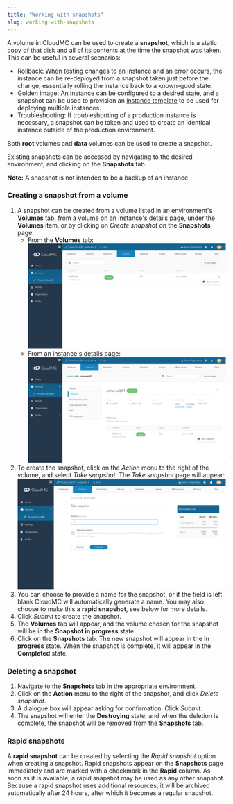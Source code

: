 ```yaml
---
title: "Working with snapshots"
slug: working-with-snapshots
---
```



A volume in CloudMC can be used to create a **snapshot**, which is a static copy of that disk and all of its contents at the time the snapshot was taken.  This can be useful in several scenarios:
   - Rollback: When testing changes to an instance and an error occurs, the instance can be re-deployed from a snapshot taken just before the change, essentially rolling the instance back to a known-good state.
   - Golden image: An instance can be configured to a desired state, and a snapshot can be used to provision an [instance template](working-with-instance-templates.md) to be used for deploying multiple instances.
   - Troubleshooting: If troubleshooting of a production instance is necessary, a snapshot can be taken and used to create an identical instance outside of the production environment.

Both **root** volumes and **data** volumes can be used to create a snapshot.

Existing snapshots can be accessed by navigating to the desired environment, and clicking on the **Snapshots** tab.

**Note:** A snapshot is not intended to be a backup of an instance.

### Creating a snapshot from a volume

1. A snapshot can be created from a volume listed in an environment's **Volumes** tab, from a volume on an instance's details page, under the **Volumes** item, or by clicking on *Create snapshot* on the **Snapshots** page.
   - From the **Volumes** tab:
     ![Take snapshot from Volumes page](../../assets/working-with-snapshots-1-en.png)
   - From an instance's details page:
     ![Take snapshot from instance page](../../assets/working-with-snapshots-2-en.png)
1. To create the snapshot, click on the *Action* menu to the right of the volume, and select *Take snapshot*.  The *Take snapshot* page will appear:
   ![Take snapshot page](../../assets/working-with-snapshots-3-en.png)
1. You can choose to provide a name for the snapshot, or if the field is left blank CloudMC will automatically generate a name.  You may also choose to make this a **rapid snapshot**, see below for more details.
1. Click *Submit* to create the snapshot.
1. The **Volumes** tab will appear, and the volume chosen for the snapshot will be in the  **Snapshot in progress** state.
1. Click on the **Snapshots** tab.  The new snapshot will appear in the **In progress** state.  When the snapshot is complete, it will appear in the **Completed** state.

### Deleting a snapshot

1. Navigate to the **Snapshots** tab in the appropriate environment.
1. Click on the **Action** menu to the right of the snapshot, and click *Delete snapshot*.
1. A dialogue box will appear asking for confirmation.  Click *Submit*.
1. The snapshot will enter the **Destroying** state, and when the deletion is complete, the snapshot will be removed from the **Snapshots** tab.

### Rapid snapshots

A **rapid snapshot** can be created by selecting the *Rapid snapshot* option when creating a snapshot.  Rapid snapshots appear on the **Snapshots** page immediately and are marked with a checkmark in the **Rapid** column.  As soon as it is available, a rapid snapshot may be used as any other snapshot.  Because a rapid snapshot uses additional resources, it will be archived automatically after 24 hours, after which it becomes a regular snapshot.
